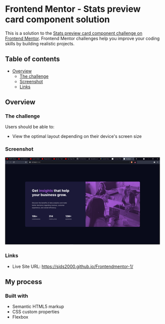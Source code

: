 # Frontend Mentor - Stats preview card component solution

This is a solution to the [Stats preview card component challenge on Frontend Mentor](https://www.frontendmentor.io/challenges/stats-preview-card-component-8JqbgoU62). Frontend Mentor challenges help you improve your coding skills by building realistic projects. 

## Table of contents

- [Overview](#overview)
  - [The challenge](#the-challenge)
  - [Screenshot](#screenshot)
  - [Links](#links)


## Overview

### The challenge

Users should be able to:

- View the optimal layout depending on their device's screen size

### Screenshot

![Design preview for the Stats preview card component coding challenge](./screenshot.png)

### Links

- Live Site URL: https://sids2000.github.io/Frontendmentor-1/

## My process

### Built with

- Semantic HTML5 markup
- CSS custom properties
- Flexbox

